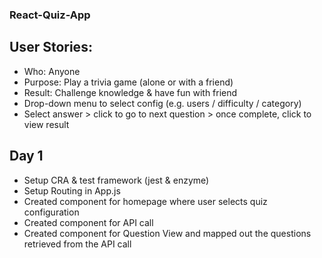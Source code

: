 ### React-Quiz-App
## User Stories:
* Who: Anyone
* Purpose: Play a trivia game (alone or with a friend)
* Result: Challenge knowledge & have fun with friend
* Drop-down menu to select config (e.g. users / difficulty / category)
* Select answer > click to go to next question > once complete, click to view result
## Day 1
* Setup CRA & test framework (jest & enzyme)
* Setup Routing in App.js
* Created component for homepage where user selects quiz configuration
* Created component for API call
* Created component for Question View and mapped out the questions retrieved from the API call
